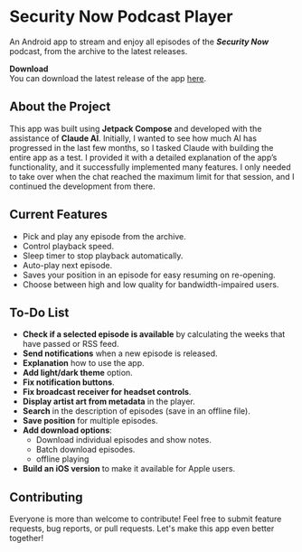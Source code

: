# Security Now Podcast Player  

An Android app to stream and enjoy all episodes of the ***Security Now*** podcast, from the archive to the latest releases.  

**Download**  
You can download the latest release of the app [here](https://github.com/10110000mh/Security-Now-GRC-Player/releases/tag/v1.4).  

## About the Project  
This app was built using **Jetpack Compose** and developed with the assistance of **Claude AI**. Initially, I wanted to see how much AI has progressed in the last few months, so I tasked Claude with building the entire app as a test. I provided it with a detailed explanation of the app’s functionality, and it successfully implemented many features. I only needed to take over when the chat reached the maximum limit for that session, and I continued the development from there.
## Current Features  
- Pick and play any episode from the archive.  
- Control playback speed.  
- Sleep timer to stop playback automatically.  
- Auto-play next episode.  
- Saves your position in an episode for easy resuming on re-opening.
- Choose between high and low quality for bandwidth-impaired users.

## To-Do List  
- **Check if a selected episode is available** by calculating the weeks that have passed or RSS feed.  
- **Send notifications** when a new episode is released.  
- **Explanation** how to use the app.
- **Add light/dark theme** option.  
- **Fix notification buttons**.  
- **Fix broadcast receiver for headset controls**.  
- **Display artist art from metadata** in the player.  
- **Search** in the description of episodes (save in an offline file).
- **Save position** for multiple episodes.
- **Add download options**:  
  - Download individual episodes and show notes.  
  - Batch download episodes.
  - offline playing
- **Build an iOS version** to make it available for Apple users.
 

## Contributing  
Everyone is more than welcome to contribute! Feel free to submit feature requests, bug reports, or pull requests. Let's make this app even better together!
